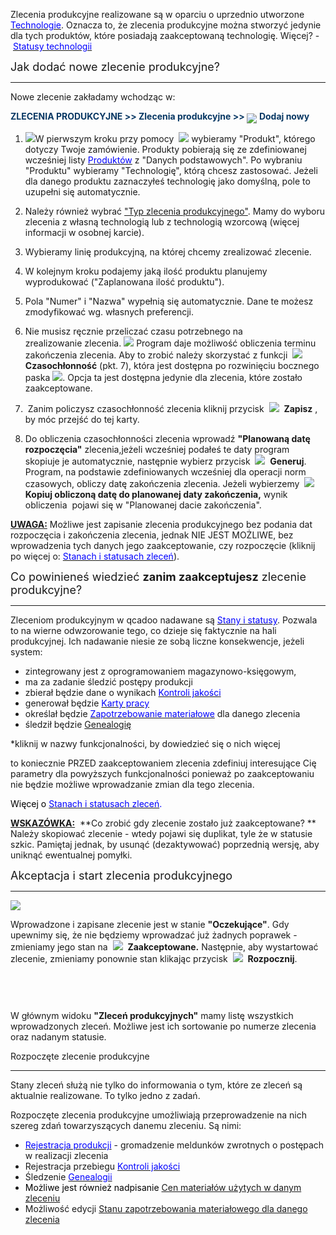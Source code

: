  Zlecenia produkcyjne realizowane są w oparciu o uprzednio utworzone [<font color="#0000ff">Technologie</font>](https://sites.google.com/a/qcadoo.com/qcadoo-mes-documentation/funkcjonalnosci/technologie/technologie). Oznacza to, że zlecenia produkcyjne można stworzyć jedynie dla tych produktów, które posiadają zaakceptowaną technologię. Więcej? -&nbsp;[<font color="#0000ff">Statusy technologii</font>](https://sites.google.com/a/qcadoo.com/qcadoo-mes-documentation/funkcjonalnosci/technologie/statusy-technologii)
  

  

<font size="4">Jak dodać nowe zlecenie produkcyjne?</font>

* * *

Nowe zlecenie zakładamy wchodząc w:

  

<font color="#073763"><b>ZLECENIA PRODUKCYJNE &gt;&gt; Zlecenia produkcyjne &gt;&gt; </b><img border="0" src="https://sites.google.com/a/qcadoo.com/qcadoo-mes-documentation/funkcjonalnosci/planowanie/zlecenia-produkcyjne-1/zlecenia-produkcyjne/newIcon24.png" style="vertical-align:-6px"> <b>Dodaj nowy</b></font>

1. ![](https://sites.google.com/a/qcadoo.com/qcadoo-mes-documentation/funkcjonalnosci/planowanie/zlecenia-produkcyjne-1/zlecenia-produkcyjne/planowanie-%20zlecenia%20produkcyjne-%20g%C5%82%C3%B3wna-%20strza%C5%82ki.png)W pierwszym kroku przy pomocy&nbsp; ![](https://sites.google.com/a/qcadoo.com/qcadoo-mes-documentation/funkcjonalnosci/planowanie/zlecenia-produkcyjne-1/zlecenia-produkcyjne/lupka.png)&nbsp;wybieramy "Produkt", którego dotyczy Twoje zamówienie. Produkty pobierają się ze zdefiniowanej wcześniej listy [<font color="#0000ff">Produktów</font>](https://sites.google.com/a/qcadoo.com/qcadoo-mes-documentation/funkcjonalnosci/dane-podstawowe/produkty)&nbsp;z "Danych podstawowych". Po wybraniu "Produktu" wybieramy "Technologię", którą chcesz zastosować. Jeżeli dla danego produktu zaznaczyłeś technologię jako domyślną, pole to uzupełni się automatycznie.  
  
2. Należy również wybrać&nbsp;["Typ zlecenia produkcyjnego"](https://sites.google.com/a/qcadoo.com/qcadoo-mes-documentation/funkcjonalnosci/planowanie/zlecenia-produkcyjne-1/zlecenia-produkcyjne/typy-zlecen). Mamy do wyboru zlecenia z własną technologią lub z technologią wzorcową (więcej informacji w osobnej karcie).&nbsp;&nbsp;  
  
3. Wybieramy linię produkcyjną, na której chcemy zrealizować zlecenie.  
  
4. W kolejnym kroku podajemy jaką ilość produktu planujemy wyprodukować ("Zaplanowana ilość produktu").  
  
5. Pola&nbsp;"Numer"&nbsp;i&nbsp;"Nazwa"&nbsp;wypełnią się automatycznie. Dane te możesz zmodyfikować wg. własnych preferencji.  
  
6. Nie musisz ręcznie przeliczać czasu potrzebnego na zrealizowanie&nbsp;zlecenia. ![](https://sites.google.com/a/qcadoo.com/qcadoo-mes-documentation/funkcjonalnosci/planowanie/zlecenia-produkcyjne-1/zlecenia-produkcyjne/czasoch%C5%82onno%C5%9B%C4%87-%20strza%C5%82ki.png)&nbsp;Program daje możliwość obliczenia terminu zakończenia zlecenia. Aby to zrobić należy skorzystać z funkcji&nbsp; **![](https://sites.google.com/a/qcadoo.com/qcadoo-mes-documentation/funkcjonalnosci/rejestracja-produkcji/podstawowe-rejestrowanie-produkcji/iconProducts24.png)Czasochłonność**&nbsp;(pkt. 7), która jest dostępna po rozwinięciu bocznego paska ![](https://sites.google.com/a/qcadoo.com/qcadoo-mes-documentation/funkcjonalnosci/planowanie/zlecenia-produkcyjne-1/zlecenia-produkcyjne/dropdownIcon32.png). Opcja ta jest dostępna jedynie dla zlecenia, które&nbsp;zostało zaakceptowane.&nbsp;  
  
7. &nbsp;Zanim policzysz czasochłonność zlecenia kliknij przycisk&nbsp; ![](https://sites.google.com/a/qcadoo.com/qcadoo-mes-documentation/funkcjonalnosci/planowanie/zlecenia-produkcyjne-1/zlecenia-produkcyjne/saveIcon24.png)&nbsp; **Zapisz** , by móc przejść do tej karty.  
  
8. Do obliczenia czasochłonności zlecenia wprowadź **"Planowaną datę rozpoczęcia"** zlecenia,jeżeli wcześniej podałeś te daty program skopiuje je automatycznie, następnie wybierz przycisk&nbsp; ![](https://sites.google.com/a/qcadoo.com/qcadoo-mes-documentation/funkcjonalnosci/planowanie/zlecenia-produkcyjne-1/zlecenia-produkcyjne/generateIcon24.png)&nbsp; **Generuj**. Program, na podstawie zdefiniowanych wcześniej dla operacji norm czasowych, obliczy datę zakończenia zlecenia. Jeżeli wybierzemy&nbsp; ![](https://sites.google.com/a/qcadoo.com/qcadoo-mes-documentation/funkcjonalnosci/planowanie/zlecenia-produkcyjne-1/zlecenia-produkcyjne/copyIcon24.png)&nbsp; **Kopiuj obliczoną datę do planowanej daty zakończenia,** wynik obliczenia &nbsp;pojawi się w "Planowanej dacie zakończenia". &nbsp;

  
  

<u><b>UWAGA:</b></u> Możliwe jest zapisanie zlecenia produkcyjnego bez podania dat rozpoczęcia i zakończenia zlecenia, jednak NIE JEST MOŻLIWE, bez wprowadzenia tych danych jego zaakceptowanie, czy rozpoczęcie (kliknij po więcej o:&nbsp;[<font color="#0000ff">Stanach i statusach zleceń</font>](https://sites.google.com/a/qcadoo.com/qcadoo-mes-documentation/funkcjonalnosci/planowanie/zlecenia-produkcyjne-1/stany-i-statusy-zlecen)).

  

<font size="4">Co powinieneś wiedzieć <b>zanim zaakceptujesz</b> zlecenie produkcyjne?</font>

* * *
  

Zleceniom produkcyjnym w qcadoo nadawane są [<font color="#0000ff">Stany i statusy</font>](https://sites.google.com/a/qcadoo.com/qcadoo-mes-documentation/funkcjonalnosci/planowanie/zlecenia-produkcyjne-1/stany-i-statusy-zlecen). Pozwala to na wierne odwzorowanie tego, co dzieje się faktycznie na hali produkcyjnej. Ich nadawanie niesie ze sobą liczne konsekwencje, jeżeli system:  

- zintegrowany jest z oprogramowaniem magazynowo-księgowym,
- ma za zadanie śledzić postępy produkcji
- zbierał będzie dane o wynikach [<font color="#0000ff">Kontroli jakości</font>](https://sites.google.com/a/qcadoo.com/qcadoo-mes-documentation/funkcjonalnosci/kontrola-jakosci)
- generował będzie [<font color="#0000ff">Karty pracy</font>](https://sites.google.com/a/qcadoo.com/qcadoo-mes-documentation/funkcjonalnosci/karty-pracy)
- określał będzie [<font color="#0000ff">Zapotrzebowanie materiałowe</font>](https://sites.google.com/a/qcadoo.com/qcadoo-mes-documentation/funkcjonalnosci/Zaopatrzenie/zapotrzebowanie-materialowe)&nbsp;dla danego zlecenia
- śledził będzie <font color="#0000ff"><a href="https://sites.google.com/a/qcadoo.com/qcadoo-mes-documentation/funkcjonalnosci/genealogia">Genealogię</a></font>

\*kliknij w nazwy funkcjonalności, by dowiedzieć się o nich więcej

  

to koniecznie PRZED zaakceptowaniem zlecenia zdefiniuj interesujące Cię parametry dla powyższych funkcjonalności ponieważ po zaakceptowaniu nie będzie możliwe wprowadzanie zmian dla tego zlecenia.

  

<font color="#000000">Więcej o </font><font color="#0000ff"><a href="https://sites.google.com/a/qcadoo.com/qcadoo-mes-documentation/funkcjonalnosci/planowanie/zlecenia-produkcyjne-1/stany-i-statusy-zlecen" target="_blank"><font color="#0000ff">Stanach i statusach zleceń</font></a>.</font>

  

<u style="font-weight:bold">
            <b>WSKAZÓWKA:</b></u>&nbsp; **Co zrobić gdy zlecenie zostało już zaakceptowane?&nbsp;**
Należy skopiować zlecenie - wtedy pojawi się duplikat, tyle że w statusie szkic. Pamiętaj jednak, by usunąć (dezaktywować) poprzednią wersję, aby uniknąć ewentualnej pomyłki.

  

  

<font size="4">Akceptacja i start zlecenia produkcyjnego</font>

* * *

[![](https://sites.google.com/a/qcadoo.com/qcadoo-mes-documentation/funkcjonalnosci/planowanie/zlecenia-produkcyjne-1/zlecenia-produkcyjne/Zlecenia%20produkcyjne-%20widok%20g%C5%82%C3%B3wny.png)](https://sites.google.com/a/qcadoo.com/qcadoo-mes-documentation/funkcjonalnosci/planowanie/zlecenia-produkcyjne-1/zlecenia-produkcyjne/Zlecenia%20produkcyjne-%20widok%20g%C5%82%C3%B3wny.png)
  

  

Wprowadzone i zapisane zlecenie jest w stanie **"Oczekujące"**. Gdy upewnimy się, że nie będziemy wprowadzać już żadnych poprawek - zmieniamy jego stan na&nbsp; ![](https://sites.google.com/a/qcadoo.com/qcadoo-mes-documentation/funkcjonalnosci/planowanie/zlecenia-produkcyjne-1/zlecenia-produkcyjne/startIcon24.png)&nbsp; **Zaakceptowane.** Następnie, aby wystartować zlecenie, zmieniamy ponownie stan klikając przycisk&nbsp; ![](https://sites.google.com/a/qcadoo.com/qcadoo-mes-documentation/funkcjonalnosci/planowanie/zlecenia-produkcyjne-1/zlecenia-produkcyjne/startIcon24.png)&nbsp; **Rozpocznij**.&nbsp;

  

<font face="'courier new', monospace"><br>
    </font>

<font face="'courier new', monospace"><br>
    </font>

W głównym widoku **"Zleceń produkcyjnych"** mamy listę wszystkich wprowadzonych zleceń. Możliwe jest ich sortowanie po numerze zlecenia oraz nadanym statusie.&nbsp;

  
  
  
  

Rozpoczęte zlecenie produkcyjne

* * *
 Stany zleceń służą nie tylko do informowania o tym, które ze zleceń są aktualnie realizowane. To tylko jedno z zadań.

  

Rozpoczęte zlecenia produkcyjne umożliwiają przeprowadzenie na nich szereg zdań towarzyszących danemu zleceniu. Są nimi:

- [<font color="#0000ff">Rejestracja produkcji</font>](https://sites.google.com/a/qcadoo.com/qcadoo-mes-documentation/funkcjonalnosci/rejestracja-produkcji)&nbsp;- gromadzenie meldunków zwrotnych o postępach w realizacji zlecenia
- Rejestracja przebiegu [<font color="#0000ff">Kontroli jakości</font>](https://sites.google.com/a/qcadoo.com/qcadoo-mes-documentation/funkcjonalnosci/kontrola-jakosci)
- Śledzenie [<font color="#0000ff">Genealogii</font>](https://sites.google.com/a/qcadoo.com/qcadoo-mes-documentation/funkcjonalnosci/genealogia)
- <font color="#000000">Możliwe jest również nadpisanie </font><font color="#0000ff"><a href="https://sites.google.com/a/qcadoo.com/qcadoo-mes-documentation/funkcjonalnosci/planowanie/zlecenia-produkcyjne-1/zlecenia-produkcyjne/ceny-materialow-dla-zlecenia">Cen materiałów użytych w danym zleceniu</a></font>
- Możliwość edycji [Stanu zapotrzebowania materiałowego dla danego zlecenia](http://dokumentacja.qcadoo.com/funkcjonalnosci/planowanie/zlecenia-produkcyjne-1/zlecenia-produkcyjne/zmiana-stanu-zapotrzebowania)

